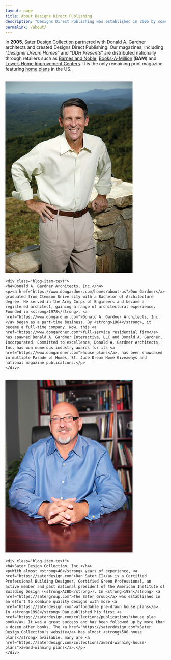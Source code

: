 ```yaml
---
layout: page
title: About Designs Direct Publishing
description: "Designs Direct Publishing was established in 2005 by some of the nation's best residential house designers to better reach people looking for quality pre-drawn house plans."
permalink: /about/
---
```


In **2005**, Sater Design Collection partnered with Donald A. Gardner architects and created Designs Direct Publishing. Our magazines, including “*Designer Dream Homes*” and “*DDH Presents*” are distributed nationally through retailers such as [Barnes and Noble](https://www.barnesandnoble.com), [Books-A-Million](https://www.booksamillion.com) (**BAM**) and [Lowe’s Home Improvement Centers](https://www.lowes.com). It is the only remaining print magazine featuring [home plans](https://saterdesign.com) in the US.


<div class="blog-wrapper" style="margin-top: 30px;">
  <div class="blog-item-image">
    <img class="blog-image-responsive" src="/images/Donald-A-Gardner-house-designer.jpg" alt="Donald A Gardner">
    </div>

    <div class="blog-item-text">
    <h4>Donald A. Gardner Architects, Inc.</h4>
    <p><a href="https://www.dongardner.com/homes/about-us">Don Gardner</a> graduated from Clemson University with a Bachelor of Architecture degree. He served in the Army Corps of Engineers and became a registered architect, gaining a range of architectural experience. Founded in <strong>1978</strong>, <a href="https://www.dongardner.com">Donald A. Gardner Architects, Inc.</a> began as a part-time business. By <strong>1984</strong>, it became a full-time company. Now, this <a href="https://www.dongardner.com">full-service residential firm</a> has spawned Donald A. Gardner Interactive, LLC and Donald A. Gardner, Incorporated. Committed to excellence, Donald A. Gardner Architects, Inc. has won numerous industry awards for its <a href="https://www.dongardner.com">house plans</a>, has been showcased in multiple Parade of Homes, St. Jude Dream Home Giveaways and national magazine publications.</p>
    </div>
</div>
<div class="blog-wrapper" style="margin-top: 30px;">
  <div class="blog-item-image">
    <img class="blog-image-responsive" src="/images/Dan-Sater-house-designer.jpg" alt="Dan Sater">
    </div>

    <div class="blog-item-text">
    <h4>Sater Design Collection, Inc.</h4>
    <p>With almost <strong>40</strong> years of experience, <a href="https://saterdesign.com">Dan Sater II</a> is a Certified Professional Building Designer, Certified Green Professional, an active member and past national president of the American Institute of Building Design (<strong>AIBD</strong>). In <strong>1984</strong> <a href="https://satergroup.com">The Sater Group</a> was established in an effort to combine quality designs with more <a href="https://saterdesign.com">affordable pre-drawn house plans</a>. In <strong>1998</strong> Dan published his first <a href="https://saterdesign.com/collections/publications">house plan book</a>. It was a great success and has been followed up by more than a dozen other books. The <a href="https://saterdesign.com">Sater Design Collection's website</a> has almost <strong>500 house plans</strong> available, many are <a href="https://saterdesign.com/collections/award-winning-house-plans">award-winning plans</a>.</p>
    </div>
</div>
